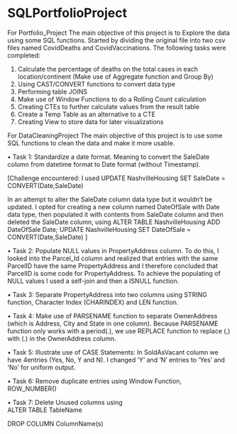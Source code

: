 # SQLPortfolioProject
For Portfolio_Project
The main objective of this project is to Explore the data using some SQL functions.
Started by dividing the original file into two csv files named CovidDeaths and CovidVaccinations.
The following tasks were completed:
1.	Calculate the percentage of deaths on the total cases in each location/continent (Make use of Aggregate function and Group By)
2.	Using CAST/CONVERT functions to convert data type
3.	Performing table JOINS
4.	Make use of Window Functions to do a Rolling Count calculation
5.	Creating CTEs to further calculate values from the result table 
6.	Create a Temp Table as an alternative to a CTE
7.	Creating View to store data for later visualizations




For DataCleaningProject
The main objective of this project is to use some SQL functions to clean the data and make it more usable.

•	Task 1:  Standardize a date format. Meaning to convert the SaleDate column from datetime format to Date format (without Timestamp).

[Challenge encountered: I used UPDATE NashvilleHousing
SET SaleDate = CONVERT(Date,SaleDate)

In an attempt to alter the SaleDate column data type but it wouldn’t be updated. I opted for creating a new column named DateOfSale with Date data type, then populated it with contents from SaleDate column and then deleted the SaleDate column, using
ALTER TABLE NashvilleHousing
ADD DateOfSale Date;
UPDATE NashvilleHousing
SET DateOfSale = CONVERT(Date,SaleDate)
]

•	Task 2: Populate NULL values in PropertyAddress column. To do this, I looked into the Parcel_Id column and realized that entries with the same ParcelID have the same PropertyAddress and I therefore concluded that ParcelID is some code for PropertyAddress. To achieve the populating of NULL values I used a self-join and then a ISNULL function.

•	Task 3: Separate PropertyAddress into two columns using STRING function, Character Index (CHARINDEX) and LEN function.

•	Task 4: Make use of PARSENAME function to separate OwnerAddress (which is Address, City and State in one column). Because PARSENAME function only works with a period(.), we use REPLACE function to replace (,) with (.)  in the OwnerAddress column. 

•	Task 5: Illustrate use of CASE Statements: In SoldAsVacant column we have 4entries (Yes, No, Y and N). I changed ‘Y’ and ‘N’ entries to ‘Yes’ and ‘No’ for uniform output.

•	Task 6: Remove duplicate entries using Window Function, ROW_NUMBER()

•	Task 7: Delete Unused columns using    
ALTER TABLE TableName

DROP COLUMN ColumnName(s)

